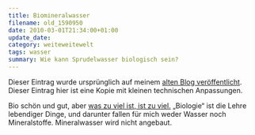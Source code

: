 ```yaml
---
title: Biomineralwasser
filename: old_1590950
date: 2010-03-01T21:34:00+01:00
update_date:
category: weiteweitewelt
tags: wasser
summary: Wie kann Sprudelwasser biologisch sein?
---
```

Dieser Eintrag wurde ursprünglich auf meinem [alten Blog veröffentlicht](https://stu.blogger.de/stories/1590950/). Dieser Eintrag hier ist eine Kopie mit kleinen technischen Anpassungen.

Bio schön und gut, aber [was zu viel ist, ist zu viel.](https://www.fontblog.de/biomineralwasser-noch-ein-siegel) „Biologie“ ist die Lehre lebendiger Dinge, und darunter fallen für mich weder Wasser noch Mineralstoffe. Mineralwasser wird nicht angebaut.
